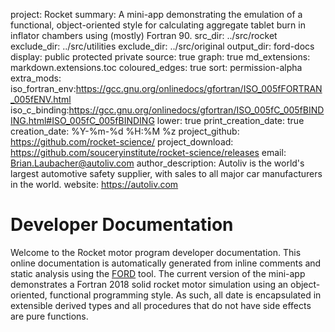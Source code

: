 project: Rocket
summary: A mini-app demonstrating the emulation of a functional, object-oriented style for
         calculating aggregate tablet burn in inflator chambers using (mostly) Fortran 90.
src_dir: ../src/rocket
exclude_dir: ../src/utilities
exclude_dir: ../src/original
output_dir: ford-docs
display: public
         protected
         private
source: true
graph: true
md_extensions: markdown.extensions.toc
coloured_edges: true
sort: permission-alpha
extra_mods: iso_fortran_env:https://gcc.gnu.org/onlinedocs/gfortran/ISO_005fFORTRAN_005fENV.html
            iso_c_binding:https://gcc.gnu.org/onlinedocs/gfortran/ISO_005fC_005fBINDING.html#ISO_005fC_005fBINDING
lower: true
print_creation_date: true
creation_date: %Y-%m-%d %H:%M %z
project_github: https://github.com/rocket-science/
project_download: https://github.com/souceryinstitute/rocket-science/releases
email: Brian.Laubacher@autoliv.com
author_description: Autoliv is the world's largest automotive safety supplier, with sales to all major car manufacturers in the world.
website: https://autoliv.com

Developer Documentation
=======================

Welcome to the Rocket motor program developer documentation.  This online documentation is
automatically generated from inline comments and static analysis using the [FORD] tool.
The current version of the mini-app demonstrates a Fortran 2018 solid rocket motor
simulation using an object-oriented, functional programming style.  As such, all date is
encapsulated in extensible derived types and all procedures that do not have side effects
are pure functions.

[FORD]: https://github.com/Fortran-FOSS-Programmers/ford#readme

[_____ Comments _______]:#
[source: display source code corresponding to item being documented]:#
[graph: generate call graphs, module dependency graphs, derive type composition/inheritance graphs ]:#
[sort: different sorting schemes for the modules or procedures or programs or derived types (alpha = alphabetical see wiki).]:#
[extra_mods: documentation for intrinsic modules]:#

[This document is a FORD project file, formatted with Pythonic Markdown                                      ]:#
[See https://github.com/Fortran-FOSS-programmers/ford/wiki/Project-File-Options for more info on writing FORD project files]:#
